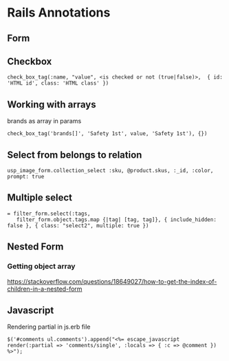 # Rails Annotations

## Form
## Checkbox
`check_box_tag(:name, "value", <is checked or not (true|false)>,  { id: 'HTML id', class: 'HTML class' })`

## Working with arrays
brands as array in params

`check_box_tag('brands[]', 'Safety 1st', value, 'Safety 1st'), {})`

## Select from belongs to relation
`usp_image_form.collection_select :sku, @product.skus, :_id, :color, prompt: true`

## Multiple select
```
= filter_form.select(:tags,
   filter_form.object.tags.map {|tag| [tag, tag]}, { include_hidden: false }, { class: "select2", multiple: true })
```

## Nested Form
### Getting object array
https://stackoverflow.com/questions/18649027/how-to-get-the-index-of-children-in-a-nested-form

## Javascript
Rendering partial in js.erb file

`$('#comments ul.comments').append("<%= escape_javascript render(:partial => 'comments/single', :locals => { :c => @comment }) %>");`
